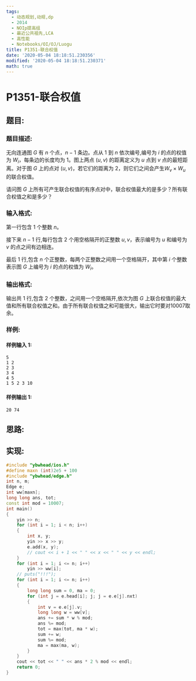 ```yaml
---
tags:
  - 动态规划,动规,dp
  - 2014
  - NOIp提高组
  - 最近公共祖先,LCA
  - 高性能
  - Notebooks/OI/OJ/Luogu
title: P1351-联合权值
date: '2020-05-04 18:18:51.230356'
modified: '2020-05-04 18:18:51.230371'
math: true
---
```


# P1351-联合权值

## 题目:

### 题目描述:

无向连通图 $G$ 有 $n$ 个点，$n-1$ 条边。点从 $1$ 到 $n$ 依次编号,编号为 $i$ 的点的权值为 $W_i$，每条边的长度均为 $1$。图上两点 $(u, v)$ 的距离定义为 $u$ 点到 $v$ 点的最短距离。对于图 $G$ 上的点对 $(u, v)$，若它们的距离为 $2$，则它们之间会产生$W_v \times W_u$ 的联合权值。

请问图 $G$ 上所有可产生联合权值的有序点对中，联合权值最大的是多少？所有联合权值之和是多少？

### 输入格式:

第一行包含 $1$ 个整数 $n$。

接下来 $n-1$ 行,每行包含 $2$ 个用空格隔开的正整数 $u,v$，表示编号为 $u$ 和编号为 $v$ 的点之间有边相连。

最后 $1$ 行,包含 $n$ 个正整数，每两个正整数之间用一个空格隔开，其中第 $i$ 个整数表示图 $G$ 上编号为 $i$ 的点的权值为 $W_i$。

### 输出格式:

输出共 $1$ 行,包含 $2$ 个整数，之间用一个空格隔开,依次为图 $G$ 上联合权值的最大值和所有联合权值之和。由于所有联合权值之和可能很大，输出它时要对$10007$取余。

### 样例:

#### 样例输入 1:

```
5
1 2
2 3
3 4
4 5
1 5 2 3 10
```

#### 样例输出 1:

```
20 74
```

## 思路:

## 实现:

```cpp
#include "ybwhead/ios.h"
#define maxn (int)2e5 + 100
#include "ybwhead/edge.h"
int n, m;
Edge e;
int ww[maxn];
long long ans, tot;
const int mod = 10007;
int main()
{
    yin >> n;
    for (int i = 1; i < n; i++)
    {
        int x, y;
        yin >> x >> y;
        e.add(x, y);
        // cout << i + 1 << " " << x << " " << y << endl;
    }
    for (int i = 1; i <= n; i++)
        yin >> ww[i];
    // puts("!!!");
    for (int i = 1; i <= n; i++)
    {
        long long sum = 0, ma = 0;
        for (int j = e.head[i]; j; j = e.e[j].nxt)
        {
            int v = e.e[j].v;
            long long w = ww[v];
            ans += sum * w % mod;
            ans %= mod;
            tot = max(tot, ma * w);
            sum += w;
            sum %= mod;
            ma = max(ma, w);
        }
    }
    cout << tot << " " << ans * 2 % mod << endl;
    return 0;
}
```
